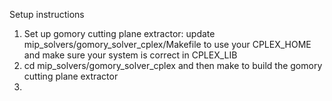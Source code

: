 Setup instructions

1) Set up gomory cutting plane extractor: update mip_solvers/gomory_solver_cplex/Makefile to use your CPLEX_HOME and make sure your system is correct in CPLEX_LIB
2) cd mip_solvers/gomory_solver_cplex and then make to build the gomory cutting plane extractor
3) 
